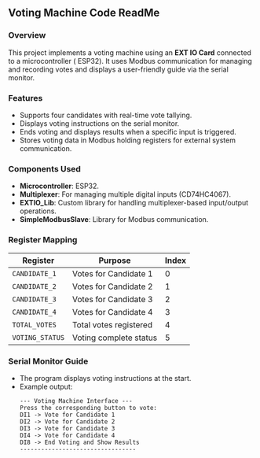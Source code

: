## Voting Machine Code ReadMe

### Overview
This project implements a voting machine using an **EXT IO Card** connected to a microcontroller ( ESP32). It uses Modbus communication for managing and recording votes and displays a user-friendly guide via the serial monitor.

### Features
- Supports four candidates with real-time vote tallying.
- Displays voting instructions on the serial monitor.
- Ends voting and displays results when a specific input is triggered.
- Stores voting data in Modbus holding registers for external system communication.

### Components Used
- **Microcontroller**: ESP32.
- **Multiplexer**: For managing multiple digital inputs (CD74HC4067).
- **EXTIO_Lib**: Custom library for handling multiplexer-based input/output operations.
- **SimpleModbusSlave**: Library for Modbus communication.

### Register Mapping
| Register      | Purpose                 | Index |
|---------------|-------------------------|-------|
| `CANDIDATE_1` | Votes for Candidate 1   | 0     |
| `CANDIDATE_2` | Votes for Candidate 2   | 1     |
| `CANDIDATE_3` | Votes for Candidate 3   | 2     |
| `CANDIDATE_4` | Votes for Candidate 4   | 3     |
| `TOTAL_VOTES` | Total votes registered  | 4     |
| `VOTING_STATUS` | Voting complete status | 5     |


### Serial Monitor Guide
- The program displays voting instructions at the start.
- Example output:
  ```
  --- Voting Machine Interface ---
  Press the corresponding button to vote:
  DI1 -> Vote for Candidate 1
  DI2 -> Vote for Candidate 2
  DI3 -> Vote for Candidate 3
  DI4 -> Vote for Candidate 4
  DI8 -> End Voting and Show Results
  ---------------------------------
  ```
